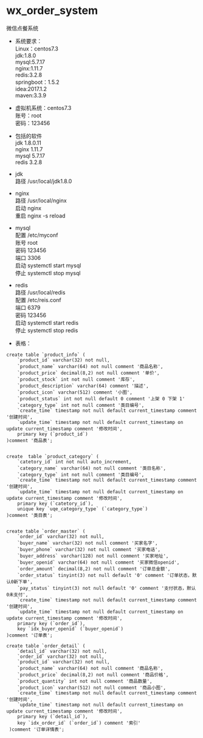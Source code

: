 # wx_order_system
微信点餐系统

* 系统要求：  
Linux：centos7.3  
jdk:1.8.0  
mysql:5.7.17  
nginx:1.11.7  
redis:3.2.8  
springboot：1.5.2  
idea:2017.1.2  
maven:3.3.9  

* 虚拟机系统：centos7.3  
账号：root  
密码：123456  

* 包括的软件  
jdk 1.8.0.11   
nginx 1.11.7  
mysql 5.7.17  
redis 3.2.8  

* jdk  
路径 /usr/local/jdk1.8.0  

* nginx  
路径 /usr/local/nginx  
启动 nginx  
重启 nginx -s reload  

* mysql  
配置 /etc/myconf  
账号 root  
密码 123456  
端口 3306  
启动 systemctl start mysql  
停止 systemctl stop mysql  

* redis  
路径 /usr/local/redis  
配置 /etc/reis.conf  
端口 6379  
密码 123456  
启动 systemctl start redis  
停止 systemctl stop redis  



* 表格：  
```
create table `product_info` (
	`product_id` varchar(32) not null,
	`product_name` varchar(64) not null comment '商品名称',
	`product_price` decimal(8,2) not null comment '单价',
	`product_stock` int not null comment '库存',
	`product_description` varchar(64) comment '描述',
	`product_icon` varchar(512) comment '小图',
	`product_status` int not null default 0 comment '上架 0 下架 1'
	`category_type` int not null comment '类目编号',
	`create_time` timestamp not null default current_timestamp comment '创建时间',
	`update_time` timestamp not null default current_timestamp on update current_timestamp comment '修改时间',
	primary key (`product_id`)
)comment '商品表';


create  table `product_category` (
	`catetory_id` int not null auto_increment,
	`category_name` varchar(64) not null comment '类目名称',
	`category_type` int not null comment '类目编号',
	`create_time` timestamp not null default current_timestamp comment '创建时间',
	`update_time` timestamp not null default current_timestamp on update current_timestamp comment '修改时间',
	primary key (`catetory_id`),
	unique key `uqe_category_type` (`category_type`)
)comment '类目表';	


create table `order_master` (
	`order_id` varchar(32) not null,
	`buyer_name` varchar(32) not null comment '买家名字',
	`buyer_phone` varchar(32) not null comment '买家电话',
	`buyer_address` varchar(128) not null comment '买家地址',
	`buyer_openid` varchar(64) not null comment '买家微信openid',
	`order_amount` decimal(8,2) not null comment '订单总金额',
	`order_status` tinyint(3) not null default '0' comment '订单状态，默认0新下单',
	`pay_status` tinyint(3) not null default '0' comment '支付状态，默认0未支付',
	`create_time` timestamp not null default current_timestamp comment '创建时间',
	`update_time` timestamp not null default current_timestamp on update current_timestamp comment '修改时间',
	primary key (`order_id`),
	key `idx_buyer_openid` (`buyer_openid`)
)comment '订单表';

create table `order_detail` (
	`detail_id` varchar(32) not null,
	`order_id` varchar(32) not null,
	`product_id` varchar(32) not null,
	`product_name` varchar(64) not null comment '商品名称',
	`product_price` decimal(8,2) not null comment '商品价格',
	`product_quantity` int not null comment '商品数量',
	`product_icon` varchar(512) not null comment '商品小图',
	`create_time` timestamp not null default current_timestamp comment '创建时间',
	`update_time` timestamp not null default current_timestamp on update current_timestamp comment '修改时间',
	primary key (`detail_id`),
	key `idx_order_id` (`order_id`) comment '索引'
 )comment '订单详情表';
 ```
